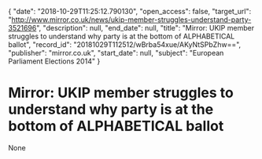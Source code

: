 {
  "date": "2018-10-29T11:25:12.790130", 
  "open_access": false, 
  "target_url": "http://www.mirror.co.uk/news/ukip-member-struggles-understand-party-3521696", 
  "description": null, 
  "end_date": null, 
  "title": "Mirror: UKIP member struggles to understand why party is at the bottom of ALPHABETICAL ballot", 
  "record_id": "20181029T112512/wBrba54xue/AKyNtSPbZhw==", 
  "publisher": "mirror.co.uk", 
  "start_date": null, 
  "subject": "European Parliament Elections 2014"
}

# Mirror: UKIP member struggles to understand why party is at the bottom of ALPHABETICAL ballot

None